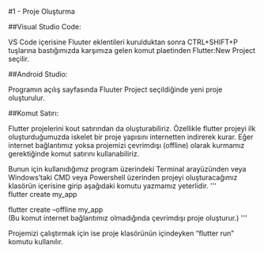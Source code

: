 #1 - Proje Oluşturma

##Visual Studio Code:

  VS Code içerisine Fluuter eklentileri kurulduktan sonra CTRL+SHIFT+P tuşlarına bastığımızda karşımıza gelen komut plaetinden Flutter:New Project seçilir.

##Android Studio:

  Programın açılış sayfasında Fluuter Project seçildiğinde yeni proje oluşturulur.
  
##Komut Satırı:

  Flutter projelerini kout satırından da oluşturabiliriz. Özellikle flutter projeyi ilk oluşturduğumuzda iskelet bir proje yapısını internetten indirerek kurar. Eğer internet bağlantımız yoksa projemizi çevrimdışı (offline) olarak kurmamız gerektiğinde komut satırını kullanabiliriz.

  Bunun için kullanıdığımız program üzerindeki Terminal arayüzünden veya Windows’taki CMD veya Powershell üzerinden projeyi oluşturacağımız klasörün içerisine girip aşağıdaki komutu yazmamız yeterlidir.
'''  
flutter create my_app

flutter create –offline my_app   
(Bu komut internet bağlantımız olmadığında çevrimdışı proje oluşturur.)
'''

Projemizi çalıştırmak için ise proje klasörünün içindeyken “flutter run” komutu kullanılır.

